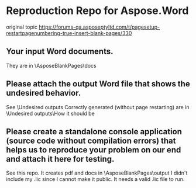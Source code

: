 # Reproduction Repo for Aspose.Word

original topic
https://forums-qa.asposeptyltd.com/t/pagesetup-restartpagenumbering-true-insert-blank-pages/330 

## Your input Word documents.
They are in \AsposeBlankPages\docs

## Please attach the output Word file that shows the undesired behavior.
See \Undesired outputs
Correctly generated (without page restarting) are in \Undesired outputs\How it should be

## Please create a standalone console application (source code without compilation errors) that helps us to reproduce your problem on our end and attach it here for testing.
See this repo.
It creates pdf and docs in \AsposeBlankPages\output
I didn't include my .lic since I cannot make it public.
It needs a valid .lic file to run.
